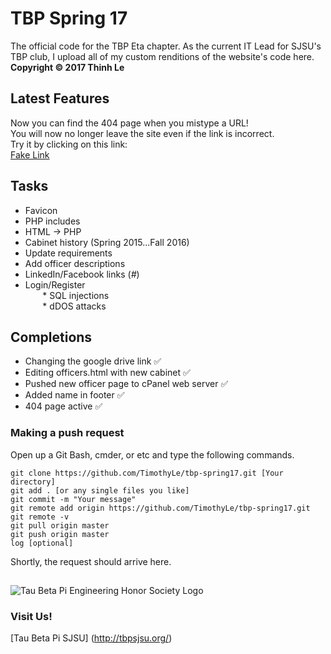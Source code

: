 # TBP Spring 17
The official code for the TBP Eta chapter.
As the current IT Lead for SJSU's TBP club, I upload all of my custom renditions of the website's code here.  
**Copyright © 2017 Thinh Le**

## Latest Features
Now you can find the 404 page when you mistype a URL!    
You will now no longer leave the site even if the link is incorrect.  
Try it by clicking on this link:  
[Fake Link](http://www.tbpsjsu.org/fakelink)

## Tasks
* Favicon 
* PHP includes
* HTML -> PHP
* Cabinet history (Spring 2015...Fall 2016)
* Update requirements
* Add officer descriptions
* LinkedIn/Facebook links (_#_)
* Login/Register   
&nbsp;&nbsp;&nbsp;&nbsp;&nbsp;&nbsp; * SQL injections   
&nbsp;&nbsp;&nbsp;&nbsp;&nbsp;&nbsp; * dDOS attacks    

## Completions
* Changing the google drive link :white_check_mark:  
* Editing officers.html with new cabinet :white_check_mark:  
* Pushed new officer page to cPanel web server :white_check_mark:  
* Added name in footer :white_check_mark:   
* 404 page active :white_check_mark:  

### Making a push request
Open up a Git Bash, cmder, or etc and type the following commands.  
```
git clone https://github.com/TimothyLe/tbp-spring17.git [Your directory]  
git add . [or any single files you like]  
git commit -m "Your message"  
git remote add origin https://github.com/TimothyLe/tbp-spring17.git  
git remote -v  
git pull origin master  
git push origin master  
log [optional]  
```
Shortly, the request should arrive here.   

## 
![Tau Beta Pi Engineering Honor Society Logo](https://github.com/TimothyLe/tbp-spring17/blob/master/tbp.gif)
### Visit Us!    
[Tau Beta Pi SJSU] (http://tbpsjsu.org/)  


